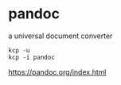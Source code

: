 # pandoc
a universal document converter
```
kcp -u
kcp -i pandoc
```

https://pandoc.org/index.html
